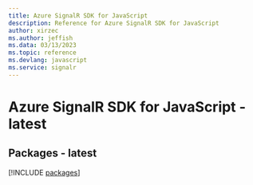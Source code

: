 ```yaml
---
title: Azure SignalR SDK for JavaScript
description: Reference for Azure SignalR SDK for JavaScript
author: xirzec
ms.author: jeffish
ms.data: 03/13/2023
ms.topic: reference
ms.devlang: javascript
ms.service: signalr
---
```

# Azure SignalR SDK for JavaScript - latest
## Packages - latest
[!INCLUDE [packages](signalr-index.md)]